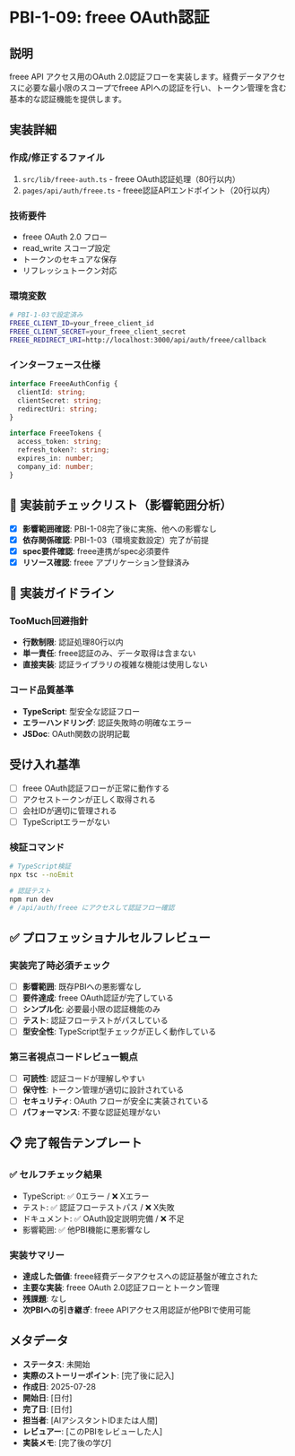 # PBI-1-09: freee OAuth認証

## 説明

freee API アクセス用のOAuth 2.0認証フローを実装します。経費データアクセスに必要な最小限のスコープでfreee APIへの認証を行い、トークン管理を含む基本的な認証機能を提供します。

## 実装詳細

### 作成/修正するファイル

1. `src/lib/freee-auth.ts` - freee OAuth認証処理（80行以内）
2. `pages/api/auth/freee.ts` - freee認証APIエンドポイント（20行以内）

### 技術要件

- freee OAuth 2.0 フロー
- read_write スコープ設定
- トークンのセキュアな保存
- リフレッシュトークン対応

### 環境変数

```bash
# PBI-1-03で設定済み
FREEE_CLIENT_ID=your_freee_client_id
FREEE_CLIENT_SECRET=your_freee_client_secret
FREEE_REDIRECT_URI=http://localhost:3000/api/auth/freee/callback
```

### インターフェース仕様

```typescript
interface FreeeAuthConfig {
  clientId: string;
  clientSecret: string;
  redirectUri: string;
}

interface FreeeTokens {
  access_token: string;
  refresh_token?: string;
  expires_in: number;
  company_id: number;
}
```

## 🎯 実装前チェックリスト（影響範囲分析）

- [x] **影響範囲確認**: PBI-1-08完了後に実施、他への影響なし
- [x] **依存関係確認**: PBI-1-03（環境変数設定）完了が前提
- [x] **spec要件確認**: freee連携がspec必須要件
- [x] **リソース確認**: freee アプリケーション登録済み

## 🔧 実装ガイドライン

### TooMuch回避指針
- **行数制限**: 認証処理80行以内
- **単一責任**: freee認証のみ、データ取得は含まない
- **直接実装**: 認証ライブラリの複雑な機能は使用しない

### コード品質基準
- **TypeScript**: 型安全な認証フロー
- **エラーハンドリング**: 認証失敗時の明確なエラー
- **JSDoc**: OAuth関数の説明記載

## 受け入れ基準

- [ ] freee OAuth認証フローが正常に動作する
- [ ] アクセストークンが正しく取得される
- [ ] 会社IDが適切に管理される
- [ ] TypeScriptエラーがない

### 検証コマンド

```bash
# TypeScript検証
npx tsc --noEmit

# 認証テスト
npm run dev
# /api/auth/freee にアクセスして認証フロー確認
```

## ✅ プロフェッショナルセルフレビュー

### 実装完了時必須チェック
- [ ] **影響範囲**: 既存PBIへの悪影響なし
- [ ] **要件達成**: freee OAuth認証が完了している
- [ ] **シンプル化**: 必要最小限の認証機能のみ
- [ ] **テスト**: 認証フローテストがパスしている
- [ ] **型安全性**: TypeScript型チェックが正しく動作している

### 第三者視点コードレビュー観点
- [ ] **可読性**: 認証コードが理解しやすい
- [ ] **保守性**: トークン管理が適切に設計されている
- [ ] **セキュリティ**: OAuth フローが安全に実装されている
- [ ] **パフォーマンス**: 不要な認証処理がない

## 📋 完了報告テンプレート

### ✅ セルフチェック結果
- TypeScript: ✅ 0エラー / ❌ Xエラー
- テスト: ✅ 認証フローテストパス / ❌ X失敗  
- ドキュメント: ✅ OAuth設定説明完備 / ❌ 不足
- 影響範囲: ✅ 他PBI機能に悪影響なし

### 実装サマリー
- **達成した価値**: freee経費データアクセスへの認証基盤が確立された
- **主要な実装**: freee OAuth 2.0認証フローとトークン管理
- **残課題**: なし
- **次PBIへの引き継ぎ**: freee APIアクセス用認証が他PBIで使用可能

## メタデータ

- **ステータス**: 未開始
- **実際のストーリーポイント**: [完了後に記入]
- **作成日**: 2025-07-28
- **開始日**: [日付]
- **完了日**: [日付]
- **担当者**: [AIアシスタントIDまたは人間]
- **レビュアー**: [このPBIをレビューした人]
- **実装メモ**: [完了後の学び]